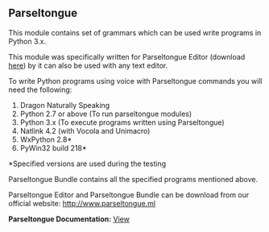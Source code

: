 ## **Parseltongue**
This module contains set of grammars which can be used write programs in Python 3.x.

This module was specifically written for Parseltongue Editor (download [here](http://www.parseltongue.ml "here")) by it can also be used with any text editor.

To write Python programs using voice with Parseltongue commands you will need the following:
1. Dragon Naturally Speaking
2. Python 2.7 or above (To run parseltongue modules)
3. Python 3.x (To execute programs written using Parseltongue)
4. Natlink 4.2 (with Vocola and Unimacro)
5. WxPython 2.8*
6. PyWin32 build 218*

*Specified versions are used during the testing

Parseltongue Bundle contains all the specified programs mentioned above.

Parseltongue Editor and Parseltongue Bundle can be download from our official website: http://www.parseltongue.ml

**Parseltongue Documentation:** [View](https://drive.google.com/open?id=1EQEOo6oGg50Y8SWgV1YOs9Or8Kjli32K "View")
